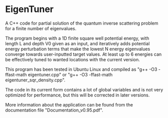 # EigenTuner
A C++ code for partial solution of the quantum inverse scattering problem for a finite number of eigenvalues.

The program begins with a 1D finite square well potential energy, with length L and depth V0 given as an input, and iteratively adds potential energy perturbation terms that make the lowest N energy eigenvalues converge towards user-inputted target values. At least up to 6 energies can be effectively tuned to wanted locations with the current version.

This program has been tested in Ubuntu Linux and compiled as "g++ -O3 -ffast-math eigentuner.cpp" or "g++ -O3 -ffast-math eigentuner_sqr_density.cpp".

The code in its current form contains a lot of global variables and is not very optimized for performance, but this will be corrected in later versions.

More information about the application can be found from the documentation file "Documentation_v0.95.pdf".
